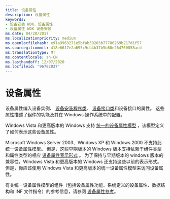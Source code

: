 ```yaml
---
title: 设备属性
description: 设备属性
keywords:
- 设备安装 WDK，设备属性
- 设备属性 WDK 设备安装
ms.date: 04/20/2017
ms.localizationpriority: medium
ms.openlocfilehash: e91a9963271e5bfab50203b77786269b217d1f57
ms.sourcegitcommit: 418e6617e2a695c9cb4b37b5b60e264760858acd
ms.translationtype: MT
ms.contentlocale: zh-CN
ms.lasthandoff: 12/07/2020
ms.locfileid: "96782837"
---
```

# <a name="device-properties"></a>设备属性


设备属性编入设备实例、 [设备安装程序类](./overview-of-device-setup-classes.md)、 [设备接口类](./overview-of-device-interface-classes.md)和设备接口的属性。 这些属性描述了组件的功能及其在 Windows 操作系统中的配置。

Windows Vista 和更高版本的 Windows 支持 [统一的设备属性模型](unified-device-property-model--windows-vista-and-later-.md) ，该模型定义了如何表示这些设备属性。

Microsoft Windows Server 2003、Windows XP 和 Windows 2000 不支持此统一设备属性模型。 但是，这些早期版本的 Windows 版本支持依赖于组件类型和属性类型的相应 [设备属性表示形式](device-property-representations--windows-server-2003--windows-xp--and-.md) 。 为了保持与早期版本的 windows 版本的兼容性，Windows Vista 和更高版本的 Windows 还支持这些以前的表示形式。 但是，你应该使用 Windows Vista 和更高版本的统一设备属性模型来访问设备属性。

有关统一设备属性模型的组件（包括设备属性功能、系统定义的设备属性、数据结构和 INF 文件指令）的参考信息，请参阅 [设备属性参考](/previous-versions/ff541483(v=vs.85))。

 

